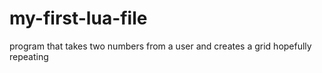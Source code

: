 # my-first-lua-file
program that takes two numbers from a user and creates a grid
hopefully repeating
